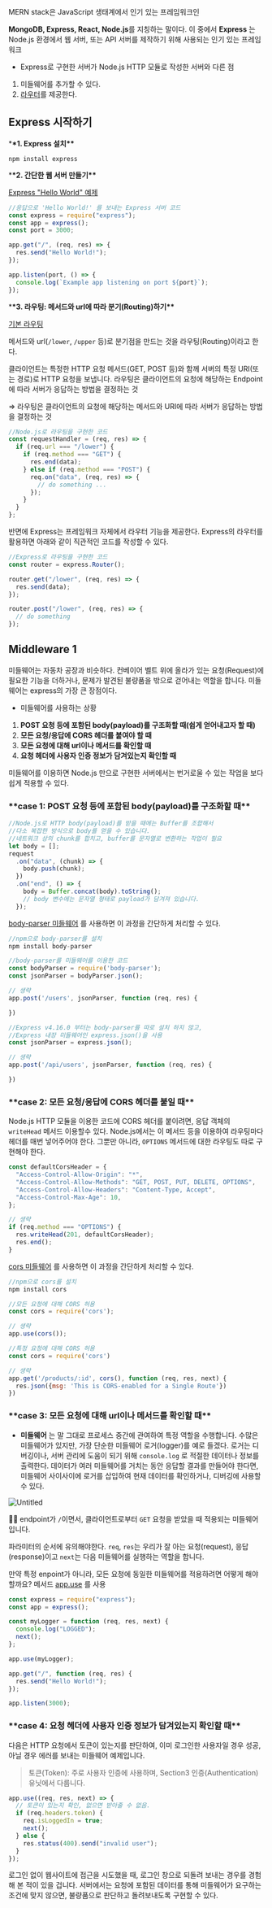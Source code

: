 MERN stack은 JavaScript 생태계에서 인기 있는 프레임워크인

**MongoDB, Express, React, Node.js**를 지칭하는 말이다. 이 중에서 **Express** 는 Node.js 환경에서 웹 서버, 또는 API 서버를 제작하기 위해 사용되는 인기 있는 프레임워크

- Express로 구현한 서버가 Node.js HTTP 모듈로 작성한 서버와 다른 점

1. 미들웨어를 추가할 수 있다.
2. [라우터](https://expressjs.com/ko/guide/routing.html)를 제공한다.

## **Express 시작하기**

\***\*1. Express 설치\*\***

`npm install express`

\***\*2. 간단한 웹 서버 만들기\*\***

[Express "Hello World" 예제](https://expressjs.com/ko/starter/hello-world.html)

```jsx
//응답으로 'Hello World!' 를 보내는 Express 서버 코드
const express = require("express");
const app = express();
const port = 3000;

app.get("/", (req, res) => {
  res.send("Hello World!");
});

app.listen(port, () => {
  console.log(`Example app listening on port ${port}`);
});
```

\***\*3. 라우팅: 메서드와 url에 따라 분기(Routing)하기\*\***

[기본 라우팅](https://expressjs.com/ko/starter/basic-routing.html)

메서드와 url(`/lower`, `/upper` 등)로 분기점을 만드는 것을 라우팅(Routing)이라고 한다.

클라이언트는 특정한 HTTP 요청 메서드(GET, POST 등)와 함께 서버의 특정 URI(또는 경로)로 HTTP 요청을 보냅니다. 라우팅은 클라이언트의 요청에 해당하는 Endpoint에 따라 서버가 응답하는 방법을 결정하는 것

⇒ 라우팅은 클라이언트의 요청에 해당하는 메서드와 URI에 따라 서버가 응답하는 방법을 결정하는 것

```jsx
//Node.js로 라우팅을 구현한 코드
const requestHandler = (req, res) => {
  if (req.url === "/lower") {
    if (req.method === "GET") {
      res.end(data);
    } else if (req.method === "POST") {
      req.on("data", (req, res) => {
        // do something ...
      });
    }
  }
};
```

반면에 Express는 프레임워크 자체에서 라우터 기능을 제공한다. Express의 라우터를 활용하면 아래와 같이 직관적인 코드를 작성할 수 있다.

```jsx
//Express로 라우팅을 구현한 코드
const router = express.Router();

router.get("/lower", (req, res) => {
  res.send(data);
});

router.post("/lower", (req, res) => {
  // do something
});
```

## **Middleware 1**

미들웨어는 자동차 공장과 비슷하다. 컨베이어 벨트 위에 올라가 있는 요청(Request)에 필요한 기능을 더하거나, 문제가 발견된 불량품을 밖으로 걷어내는 역할을 합니다. 미들웨어는 express의 가장 큰 장점이다.

- 미들웨어를 사용하는 상황

1. **POST 요청 등에 포함된 body(payload)를 구조화할 때(쉽게 얻어내고자 할 때)**
2. **모든 요청/응답에 CORS 헤더를 붙여야 할 때**
3. **모든 요청에 대해 url이나 메서드를 확인할 때**
4. **요청 헤더에 사용자 인증 정보가 담겨있는지 확인할 때**

미들웨어를 이용하면 Node.js 만으로 구현한 서버에서는 번거로울 수 있는 작업을 보다 쉽게 적용할 수 있다.

### \***\*case 1: POST 요청 등에 포함된 body(payload)를 구조화할 때\*\***

```jsx
//Node.js로 HTTP body(payload)를 받을 때에는 Buffer를 조합해서
//다소 복잡한 방식으로 body를 얻을 수 있습니다.
//네트워크 상의 chunk를 합치고, buffer를 문자열로 변환하는 작업이 필요
let body = [];
request
  .on("data", (chunk) => {
    body.push(chunk);
  })
  .on("end", () => {
    body = Buffer.concat(body).toString();
    // body 변수에는 문자열 형태로 payload가 담겨져 있습니다.
  });
```

[body-parser 미들웨어](http://expressjs.com/en/resources/middleware/body-parser.html) 를 사용하면 이 과정을 간단하게 처리할 수 있다.

```jsx
//npm으로 body-parser를 설치
npm install body-parser

//body-parser를 미들웨어를 이용한 코드
const bodyParser = require('body-parser');
const jsonParser = bodyParser.json();

// 생략
app.post('/users', jsonParser, function (req, res) {

})

//Express v4.16.0 부터는 body-parser를 따로 설치 하지 않고,
//Express 내장 미들웨어인 express.json()을 사용
const jsonParser = express.json();

// 생략
app.post('/api/users', jsonParser, function (req, res) {

})
```

### \***\*case 2: 모든 요청/응답에 CORS 헤더를 붙일 때\*\***

Node.js HTTP 모듈을 이용한 코드에 CORS 헤더를 붙이려면, 응답 객체의 `writeHead` 메서드 이용할수 있다. Node.js에서는 이 메서드 등을 이용하여 라우팅마다 헤더를 매번 넣어주어야 한다. 그뿐만 아니라, `OPTIONS`
메서드에 대한 라우팅도 따로 구현해야 한다.

```jsx
const defaultCorsHeader = {
  "Access-Control-Allow-Origin": "*",
  "Access-Control-Allow-Methods": "GET, POST, PUT, DELETE, OPTIONS",
  "Access-Control-Allow-Headers": "Content-Type, Accept",
  "Access-Control-Max-Age": 10,
};

// 생략
if (req.method === "OPTIONS") {
  res.writeHead(201, defaultCorsHeader);
  res.end();
}
```

[cors 미들웨어](http://expressjs.com/en/resources/middleware/cors.html) 를 사용하면 이 과정을 간단하게 처리할 수 있다.

```jsx
//npm으로 cors를 설치
npm install cors

//모든 요청에 대해 CORS 허용
const cors = require('cors');

// 생략
app.use(cors());

//특정 요청에 대해 CORS 허용
const cors = require('cors')

// 생략
app.get('/products/:id', cors(), function (req, res, next) {
  res.json({msg: 'This is CORS-enabled for a Single Route'})
})
```

### \***\*case 3: 모든 요청에 대해 url이나 메서드를 확인할 때\*\***

- **미들웨어** 는 말 그대로 프로세스 중간에 관여하여 특정 역할을 수행합니다. 수많은 미들웨어가 있지만, 가장 단순한 미들웨어 로거(logger)를 예로 들겠다. 로거는 디버깅이나, 서버 관리에 도움이 되기 위해 `console.log`
  로 적절한 데이터나 정보를 출력한다. 데이터가 여러 미들웨어를 거치는 동안 응답할 결과를 만들어야 한다면, 미들웨어 사이사이에 로거를 삽입하여 현재 데이터를 확인하거나, 디버깅에 사용할 수 있다.

![Untitled](https://s3-us-west-2.amazonaws.com/secure.notion-static.com/abebb4cd-f298-42a1-aa2d-a8da82db97f2/Untitled.png)

☝🏻 endpoint가 `/`이면서, 클라이언트로부터 `GET` 요청을 받았을 때 적용되는 미들웨어입니다.

파라미터의 순서에 유의해야한다. `req`, `res`는 우리가 잘 아는 요청(request), 응답(response)이고 `next`는 다음 미들웨어를 실행하는 역할을 합니다.

만약 특정 enpoint가 아니라, 모든 요청에 동일한 미들웨어를 적용하려면 어떻게 해야 할까요? 메서드 [app.use](http://expressjs.com/ko/api.html#app.use)
를 사용

```jsx
const express = require("express");
const app = express();

const myLogger = function (req, res, next) {
  console.log("LOGGED");
  next();
};

app.use(myLogger);

app.get("/", function (req, res) {
  res.send("Hello World!");
});

app.listen(3000);
```

### \***\*case 4: 요청 헤더에 사용자 인증 정보가 담겨있는지 확인할 때\*\***

다음은 HTTP 요청에서 토큰이 있는지를 판단하여, 이미 로그인한 사용자일 경우 성공, 아닐 경우 에러를 보내는 미들웨어 예제입니다.

> 토큰(Token): 주로 사용자 인증에 사용하며, Section3 인증(Authentication) 유닛에서 다룹니다.

```jsx
app.use((req, res, next) => {
  // 토큰이 있는지 확인, 없으면 받아줄 수 없음.
  if (req.headers.token) {
    req.isLoggedIn = true;
    next();
  } else {
    res.status(400).send("invalid user");
  }
});
```

로그인 없이 웹사이트에 접근을 시도했을 때, 로그인 창으로 되돌려 보내는 경우를 경험해 본 적이 있을 겁니다. 서버에서는 요청에 포함된 데이터를 통해 미들웨어가 요구하는 조건에 맞지 않으면, 불량품으로 판단하고 돌려보내도록 구현할 수 있다.
